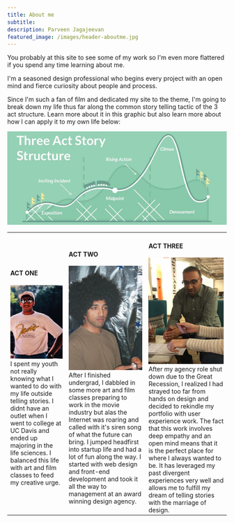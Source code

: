 ```yaml
---
title: About me
subtitle: 
description: Parveen Jagajeevan
featured_image: /images/header-aboutme.jpg
---
```


You probably at this site to see some of my work so I'm even more flattered if you spend any time learning about me. 

I'm a seasoned design professional who begins every project with an open mind and fierce curiosity about people and process.

Since I'm such a fan of film and dedicated my site to the theme, I'm going to break down my life thus far along the common story telling tactic of the 3 act structure. Learn more about it in this graphic but also learn more about how I can apply it to my own life below:

<img src="images/about-parveen.png">

<table>

<tr>
<td class="third"><h4>ACT ONE</h4><img src="images/parveen-act1.png">
I spent my youth not really knowing what I wanted to do with my life outside telling stories. I didnt have an outlet when I went to college at UC Davis and ended up majoring in the life sciences. I balanced this life with art and film classes to feed my creative urge. 
</td>

<td class="third"><h4>ACT TWO</h4><img src="images/parveen-act2.png"> 
After I finished undergrad, I dabbled in some more art and film classes preparing to work in the movie industry but alas the Internet was roaring and called with it's siren song of what the future can bring. I jumped headfirst into startup life and had a lot of fun along the way. I started with web design and front-end development and took it all the way to management at an award winning design agency.
</td>

<td class="third"><h4>ACT THREE</h4><img src="images/parveen-act3.png">
After my agency role shut down due to the Great Recession, I realized I had strayed too far from hands on design and decided to rekindle my portfolio with user experience work. The fact that this work involves deep empathy and an open mind means that it is the perfect place for where I always wanted to be. It has leveraged my past divergent experiences very well and allows me to fulfill my dream of telling stories with the marriage of design.
</td>
</tr>

</table>